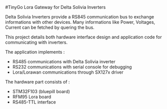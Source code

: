 #TinyGo Lora Gateway for Delta Solivia Inverters


Delta Solivia Inverters provide a RS845 communication bus to exchange informations with other devices.
Many informations like Power, Voltages, Current can be fetched by quering the bus. 

This project details both hardware interface design and application code for communicating with inverters.

The application implements : 

 * RS485 communications with Delta Solivia inverter
 * RS232 communications with serial console for debugging
 * Lora/Lorawan communications through SX127x driver


The hardware part consists of :

 * STM32F103 (bluepill board)
 * RFM95 Lora board
 * RS485-TTL interface

